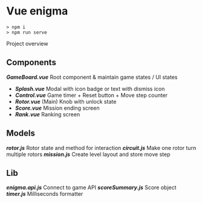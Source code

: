# Vue enigma
```
> npm i
> npm run serve
```
Project overview

## Components
***GameBoard.vue***
Root component & maintain game states / UI states
  - ***Splash.vue***
    Modal with icon badge or text with dismiss icon
  - ***Control.vue***
    Game timer + Reset button + Move step counter
  - ***Rotor.vue***
    (Main) Knob with unlock state
  - ***Score.vue***
    Mission ending screen
  - ***Rank.vue***
    Ranking screen

## Models
***rotor.js***
Rotor state and method for interaction
***circuit.js***
Make one rotor turn multiple rotors
***mission.js***
Create level layout and store move step

## Lib
***enigma.api.js***
Connect to game API
***scoreSummary.js***
Score object
***timer.js***
Milliseconds formatter
